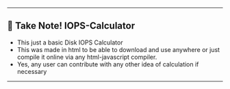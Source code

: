 ----

##  🏁 **Take Note! IOPS-Calculator**
* This just a basic Disk IOPS Calculator
* This was made in html to be able to download and use anywhere or just compile it online via any html-javascript compiler.
* Yes, any user can contribute with any other idea of calculation if necessary 
----
